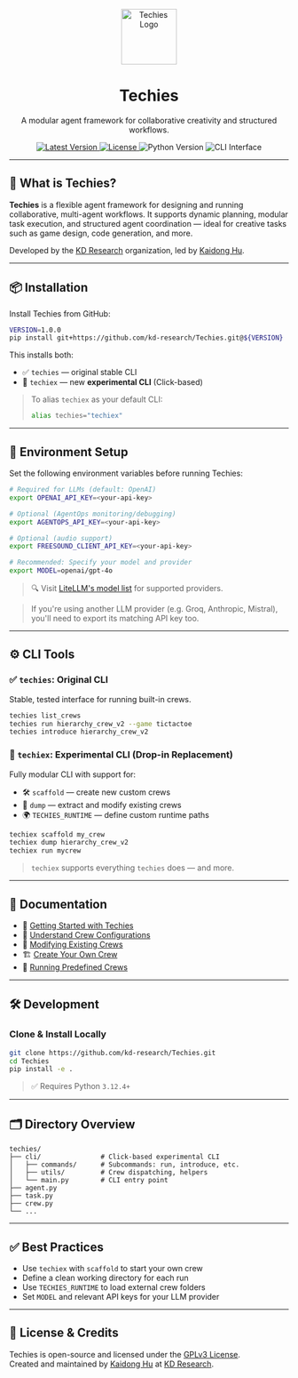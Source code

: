 <p align="center">
  <img src="https://raw.githubusercontent.com/kd-research/Techies/new-cli/docs/assets/techies-logo.png" alt="Techies Logo" height="100">
</p>

<h1 align="center">Techies</h1>

<p align="center">
  A modular agent framework for collaborative creativity and structured workflows.
</p>

<p align="center">
  <a href="https://github.com/kd-research/Techies/releases">
    <img src="https://img.shields.io/github/v/tag/kd-research/Techies?label=version&color=blue" alt="Latest Version">
  </a>
  <a href="https://github.com/kd-research/Techies/blob/new-cli/LICENSE">
    <img src="https://img.shields.io/github/license/kd-research/Techies" alt="License">
  </a>
  <img src="https://img.shields.io/badge/python-3.12.4%2B-blue.svg" alt="Python Version">
  <img src="https://img.shields.io/badge/cli-techies%20%7C%20techiex-orange" alt="CLI Interface">
</p>

---

## 🚀 What is Techies?

**Techies** is a flexible agent framework for designing and running collaborative, multi-agent workflows. It supports dynamic planning, modular task execution, and structured agent coordination — ideal for creative tasks such as game design, code generation, and more.

Developed by the [KD Research](https://github.com/kd-research) organization, led by [Kaidong Hu](https://hukaidong.com).

---

## 📦 Installation

Install Techies from GitHub:

```bash
VERSION=1.0.0
pip install git+https://github.com/kd-research/Techies.git@${VERSION}
```

This installs both:

- ✅ `techies` — original stable CLI
- 🧪 `techiex` — new **experimental CLI** (Click-based)

> To alias `techiex` as your default CLI:
> ```bash
> alias techies="techiex"
> ```

---

## 🧰 Environment Setup

Set the following environment variables before running Techies:

```bash
# Required for LLMs (default: OpenAI)
export OPENAI_API_KEY=<your-api-key>

# Optional (AgentOps monitoring/debugging)
export AGENTOPS_API_KEY=<your-api-key>

# Optional (audio support)
export FREESOUND_CLIENT_API_KEY=<your-api-key>

# Recommended: Specify your model and provider
export MODEL=openai/gpt-4o
```

> 🔍 Visit [LiteLLM's model list](https://docs.litellm.ai/docs/providers) for supported providers.

> If you're using another LLM provider (e.g. Groq, Anthropic, Mistral), you'll need to export its matching API key too.

---

## ⚙️ CLI Tools

### ✅ `techies`: Original CLI

Stable, tested interface for running built-in crews.

```bash
techies list_crews
techies run hierarchy_crew_v2 --game tictactoe
techies introduce hierarchy_crew_v2
```

### 🧪 `techiex`: Experimental CLI (Drop-in Replacement)

Fully modular CLI with support for:

- 🛠️ `scaffold` — create new custom crews
- 🧠 `dump` — extract and modify existing crews
- 🌍 `TECHIES_RUNTIME` — define custom runtime paths

```bash
techiex scaffold my_crew
techiex dump hierarchy_crew_v2
techiex run mycrew
```

> `techiex` supports everything `techies` does — and more.

---

## 📄 Documentation

- 📘 [Getting Started with Techies](./docs/Getting-Started-With-Techies.md)
- 🧩 [Understand Crew Configurations](./docs/Understand-Crew-Configurations.md)
- 🔧 [Modifying Existing Crews](./docs/Modifying-Existing-Crews.md)
- 🏗 [Create Your Own Crew](./docs/Create-Your-Own-Crew.md)
- 🚀 [Running Predefined Crews](./docs/Running-Predefined-Crews.md)

---

## 🛠 Development

### Clone & Install Locally

```bash
git clone https://github.com/kd-research/Techies.git
cd Techies
pip install -e .
```

> ✅ Requires Python `3.12.4+`

---

## 🗂 Directory Overview

```
techies/
├── cli/               # Click-based experimental CLI
│   ├── commands/      # Subcommands: run, introduce, etc.
│   ├── utils/         # Crew dispatching, helpers
│   └── main.py        # CLI entry point
├── agent.py
├── task.py
├── crew.py
└── ...
```

---

## ✅ Best Practices

- Use `techiex` with `scaffold` to start your own crew
- Define a clean working directory for each run
- Use `TECHIES_RUNTIME` to load external crew folders
- Set `MODEL` and relevant API keys for your LLM provider

---

## 🤝 License & Credits

Techies is open-source and licensed under the [GPLv3 License](./LICENSE).  
Created and maintained by [Kaidong Hu](https://hukaidong.com) at [KD Research](https://github.com/kd-research).
